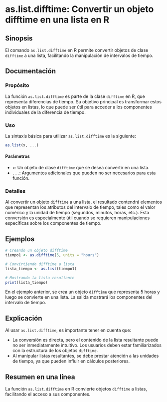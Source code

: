 <!--
Meta Description: # as.list.difftime: Convertir un objeto difftime en una lista en R ## Sinopsis El comando `as.list.difftime` en R permite convertir objetos de clase `...
Meta Keywords: difftime, list, lista, tiempo, que
-->

# as.list.difftime: Convertir un objeto difftime en una lista en R

## Sinopsis
El comando `as.list.difftime` en R permite convertir objetos de clase `difftime` a una lista, facilitando la manipulación de intervalos de tiempo.

## Documentación
### Propósito
La función `as.list.difftime` es parte de la clase `difftime` en R, que representa diferencias de tiempo. Su objetivo principal es transformar estos objetos en listas, lo que puede ser útil para acceder a los componentes individuales de la diferencia de tiempo.

### Uso
La sintaxis básica para utilizar `as.list.difftime` es la siguiente:

```R
as.list(x, ...)
```

#### Parámetros
- `x`: Un objeto de clase `difftime` que se desea convertir en una lista.
- `...`: Argumentos adicionales que pueden no ser necesarios para esta función.

### Detalles
Al convertir un objeto `difftime` a una lista, el resultado contendrá elementos que representan los atributos del intervalo de tiempo, tales como el valor numérico y la unidad de tiempo (segundos, minutos, horas, etc.). Esta conversión es especialmente útil cuando se requieren manipulaciones específicas sobre los componentes de tiempo.

## Ejemplos
```R
# Creando un objeto difftime
tiempo1 <- as.difftime(5, units = "hours")

# Convirtiendo difftime a lista
lista_tiempo <- as.list(tiempo1)

# Mostrando la lista resultante
print(lista_tiempo)
```

En el ejemplo anterior, se crea un objeto `difftime` que representa 5 horas y luego se convierte en una lista. La salida mostrará los componentes del intervalo de tiempo.

## Explicación
Al usar `as.list.difftime`, es importante tener en cuenta que:
- La conversión es directa, pero el contenido de la lista resultante puede no ser inmediatamente intuitivo. Los usuarios deben estar familiarizados con la estructura de los objetos `difftime`.
- Al manipular listas resultantes, se debe prestar atención a las unidades de tiempo, ya que pueden influir en cálculos posteriores.

## Resumen en una línea
La función `as.list.difftime` en R convierte objetos `difftime` a listas, facilitando el acceso a sus componentes.